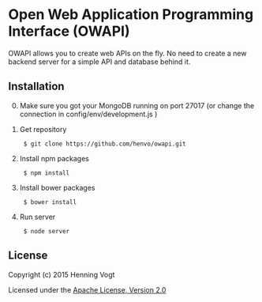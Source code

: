# Open Web Application Programming Interface (OWAPI)

OWAPI allows you to create web APIs on the fly. No need to create a new
backend server for a simple API and database behind it.


## Installation

0. Make sure you got your MongoDB running on port 27017
(or change the connection in config/env/development.js )

1. Get repository

        $ git clone https://github.com/henvo/owapi.git

2. Install npm packages

        $ npm install

3. Install bower packages

        $ bower install

3. Run server

        $ node server

## License

Copyright (c) 2015 Henning Vogt

Licensed under the [Apache License, Version 2.0](http://opensource.org/licenses/Apache-2.0)
